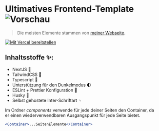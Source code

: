 # Ultimatives Frontend-Template ![Vorschau](https://cdn.discordapp.com/attachments/797485737272541250/952208625806495815/image_5.png)

> Die meisten Elemente stammen von [meiner Webseite](https://einfachalex.net).

[![Mit Vercel bereitstellen](https://vercel.com/button)](https://vercel.com/new/clone?repository-url=Einfachalf/TemplateCSS)

## Inhaltsstoffe ✨:

- NextJS 🚀
- TailwindCSS 🦄
- Typescript 🦺
- Unterstützung für den Dunkelmodus 🌓
- ESLint + Prettier Konfiguration 📂
- Husky 🐶
- Selbst gehostete Inter-Schriftart ␊

Im Ordner _components_ verwende für jede deiner Seiten den Container, da er einen wiederverwendbaren Ausgangspunkt für jede Seite bietet.

```jsx
<Container>...SeitenElemente</Container>
```
